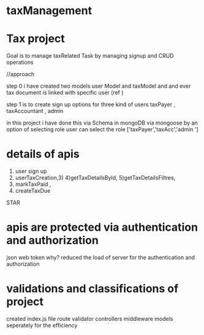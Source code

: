 # taxManagement


# Tax project


Goal is to manage taxRelated Task 
by managing signup and CRUD operations 

//approach 


step 0 
i have created two models user Model and taxModel and 
and ever tax document is linked with  specific user (ref )  

step 1 is to create sign up options for three kind of  users 
taxPayer , taxAccountant  , admin 

 in this project i have done this via Schema in mongoDB via mongoose  by an option of selecting role 
 user can select the role  ['taxPayer','taxAcc','admin ']

 
# details of apis

1) user sign up 
2) userTaxCreation,3)
4)getTaxDetailsById,
5)getTaxDetailsFiltres,
6) markTaxPaid ,
7) createTaxDue



STAR 


# apis are protected via authentication and authorization 
 json web token 
 why? 
 reduced the load of server for the authentication and authorization 
 



# validations and classifications of project 

created index.js file 
route 
validator 
controllers 
middleware 
models  seperately  for the efficiency 

